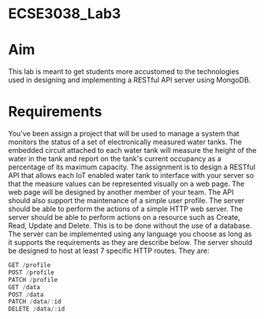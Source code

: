 # ECSE3038_Lab3
# Aim
This lab is meant to get students more accustomed to the technologies used in designing and implementing a RESTful API server using MongoDB.

# Requirements
You've been assign a project that will be used to manage a system that monitors the status of a set of electronically measured water tanks. The embedded circuit attached to each water tank will measure the height of the water in the tank and report on the tank's current occupancy as a percentage of its maximum capacity. The assignment is to design a RESTful API that allows each IoT enabled water tank to interface with your server so that the measure values can be represented visually on a web page. The web page will be designed by another member of your team. The API should also support the maintenance of a simple user profile. The server should be able to perform the actions of a simple HTTP web server. The server should be able to perform actions on a resource such as Create, Read, Update and Delete. This is to be done without the use of a database. The server can be implemented using any language you choose as long as it supports the requirements as they are describe below. The server should be designed to host at least 7 specific HTTP routes. They are:
```jsx
GET /profile
POST /profile
PATCH /profile
GET /data
POST /data
PATCH /data/:id
DELETE /data/:id
